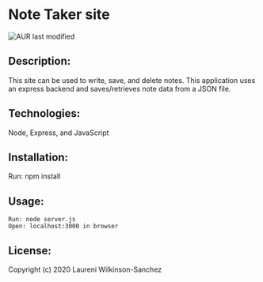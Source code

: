 # Note Taker site

  ![AUR last modified](https://img.shields.io/aur/last-modified/google-Chrome?color=teal&style=plastic)
 
  ## Description:
  This site can be used to write, save, and delete notes. This application uses an express backend and saves/retrieves note data from a JSON file.

  ## Technologies:
  Node, Express, and JavaScript

  ##  Installation:
  Run: npm install

  ## Usage:
    Run: node server.js
    Open: localhost:3000 in browser

  ## License: 
  Copyright (c) 2020 Laureni Wilkinson-Sanchez
